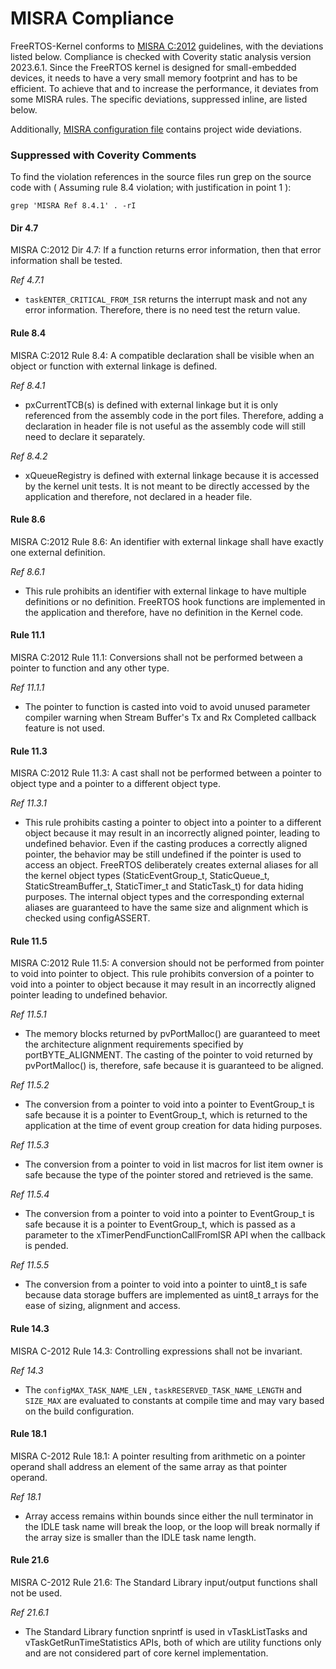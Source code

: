 # MISRA Compliance

FreeRTOS-Kernel conforms to [MISRA C:2012](https://www.misra.org.uk/misra-c)
guidelines, with the deviations listed below. Compliance is checked with
Coverity static analysis version 2023.6.1. Since the FreeRTOS kernel is
designed for small-embedded devices, it needs to have a very small memory
footprint and has to be efficient. To achieve that and to increase the
performance, it deviates from some MISRA rules. The specific deviations,
suppressed inline, are listed below.

Additionally, [MISRA configuration file](examples/coverity/coverity_misra.config)
contains project wide deviations.

### Suppressed with Coverity Comments
To find the violation references in the source files run grep on the source code
with ( Assuming rule 8.4 violation; with justification in point 1 ):
```
grep 'MISRA Ref 8.4.1' . -rI
```

#### Dir 4.7
MISRA C:2012 Dir 4.7: If a function returns error information, then that error
information shall be tested.

_Ref 4.7.1_
 - `taskENTER_CRITICAL_FROM_ISR` returns the interrupt mask and not any error
    information. Therefore, there is no need test the return value.

#### Rule 8.4

MISRA C:2012 Rule 8.4: A compatible declaration shall be visible when an
object or function with external linkage is defined.

_Ref 8.4.1_
 - pxCurrentTCB(s) is defined with external linkage but it is only referenced
   from the assembly code in the port files. Therefore, adding a declaration in
   header file is not useful as the assembly code will still need to declare it
   separately.

_Ref 8.4.2_
 - xQueueRegistry is defined with external linkage because it is accessed by the
   kernel unit tests. It is not meant to be directly accessed by the application
   and therefore, not declared in a header file.

#### Rule 8.6

MISRA C:2012 Rule 8.6: An identifier with external linkage shall have exactly
one external definition.

_Ref 8.6.1_
 - This rule prohibits an identifier with external linkage to have multiple
   definitions or no definition. FreeRTOS hook functions are implemented in
   the application and therefore, have no definition in the Kernel code.

#### Rule 11.1
MISRA C:2012 Rule 11.1: Conversions shall not be performed between a pointer to
function and any other type.

_Ref 11.1.1_
 - The pointer to function is casted into void to avoid unused parameter
   compiler warning when Stream Buffer's Tx and Rx Completed callback feature is
   not used.

#### Rule 11.3

MISRA C:2012 Rule 11.3: A cast shall not be performed between a pointer to
object type and a pointer to a different object type.

_Ref 11.3.1_
 - This rule prohibits casting a pointer to object into a pointer to a
   different object because it may result in an incorrectly aligned pointer,
   leading to undefined behavior. Even if the casting produces a correctly
   aligned pointer, the behavior may be still undefined if the pointer is
   used to access an object. FreeRTOS deliberately creates external aliases
   for all the kernel object types (StaticEventGroup_t, StaticQueue_t,
   StaticStreamBuffer_t, StaticTimer_t and StaticTask_t) for data hiding
   purposes. The internal object types and the corresponding external
   aliases are guaranteed to have the same size and alignment which is
   checked using configASSERT.


#### Rule 11.5

MISRA C:2012 Rule 11.5: A conversion should not be performed from pointer to
void into pointer to object.
This rule prohibits conversion of a pointer to void into a pointer to
object because it may result in an incorrectly aligned pointer leading
to undefined behavior.

_Ref 11.5.1_
 - The memory blocks returned by pvPortMalloc() are guaranteed to meet the
   architecture alignment requirements specified by portBYTE_ALIGNMENT.
   The casting of the pointer to void returned by pvPortMalloc() is,
   therefore, safe because it is guaranteed to be aligned.

_Ref 11.5.2_
 - The conversion from a pointer to void into a pointer to EventGroup_t is
   safe because it is a pointer to EventGroup_t, which is returned to the
   application at the time of event group creation for data hiding
   purposes.

_Ref 11.5.3_
 - The conversion from a pointer to void in list macros for list item owner
   is safe because the type of the pointer stored and retrieved is the
   same.

_Ref 11.5.4_
 - The conversion from a pointer to void into a pointer to EventGroup_t is
   safe because it is a pointer to EventGroup_t, which is passed as a
   parameter to the xTimerPendFunctionCallFromISR API when the callback is
   pended.

_Ref 11.5.5_
 - The conversion from a pointer to void into a pointer to uint8_t is safe
   because data storage buffers are implemented as uint8_t arrays for the
   ease of sizing, alignment and access.

#### Rule 14.3

MISRA C-2012 Rule 14.3: Controlling expressions shall not be invariant.

_Ref 14.3_
 - The `configMAX_TASK_NAME_LEN` , `taskRESERVED_TASK_NAME_LENGTH` and `SIZE_MAX`
   are evaluated to constants at compile time and may vary based on the build
   configuration.

#### Rule 18.1

MISRA C-2012 Rule 18.1: A pointer resulting from arithmetic on a pointer operand
shall address an element of the same array as that pointer operand.

_Ref 18.1_
 - Array access remains within bounds since either the null terminator in
   the IDLE task name will break the loop, or the loop will break normally
   if the array size is smaller than the IDLE task name length.

#### Rule 21.6

MISRA C-2012 Rule 21.6: The Standard Library input/output functions shall not
be used.

_Ref 21.6.1_
 - The Standard Library function snprintf is used in vTaskListTasks and
   vTaskGetRunTimeStatistics APIs, both of which are utility functions only and
   are not considered part of core kernel implementation.
